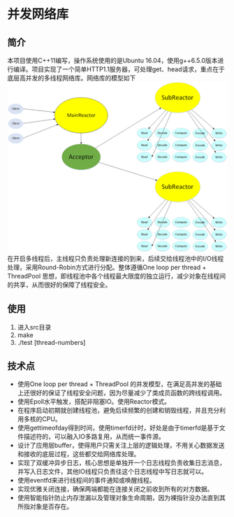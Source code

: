 # 并发网络库

## 简介

本项目使用C++11编写，操作系统使用的是Ubuntu 16.04，使用g++6.5.0版本进行编译。项目实现了一个简单HTTP1.1服务器，可处理get、head请求，重点在于底层高并发的多线程网络库。网络库的模型如下![网络库模型](https://github.com/daxiaobin/HttpWebServer/blob/master/datum/model.png)在开启多线程后，主线程只负责处理新连接的到来，后续交给线程池中的I/O线程处理，采用Round-Robin方式进行分配。整体遵循One loop per thread + ThreadPool 思想，即线程池中各个线程最大限度的独立运行，减少对象在线程间的共享，从而很好的保障了线程安全。

## 使用

1. 进入src目录
2. make
3. ./test [thread-numbers]

## 技术点

- 使用One loop per thread + ThreadPool 的并发模型，在满足高并发的基础上还很好的保证了线程安全问题，因为尽量减少了类成员函数的跨线程调用。
- 使用Epoll水平触发，搭配非阻塞IO。使用Reactor模式。
- 在程序启动初期就创建线程池，避免后续频繁的创建和销毁线程，并且充分利用多核的CPU。
- 使用gettimeofday得到时间，使用timerfd计时，好处是由于timerfd是基于文件描述符的，可以融入IO多路复用，从而统一事件源。
- 设计了应用层buffer，使得用户只需关注上层的逻辑处理，不用关心数据发送和接收的底层过程，这些都交给网络库处理。
- 实现了双缓冲异步日志，核心思想是单独开一个日志线程负责收集日志消息，并写入日志文件，其他IO线程只负责往这个日志线程中写日志就可以。
- 使用eventfd来进行线程间的事件通知或唤醒线程。
- 实现优雅关闭连接，确保两端都能在连接关闭之前收到所有的对方数据。
- 使用智能指针防止内存泄漏以及管理对象生命周期，因为裸指针没办法直到其所指对象是否存在。

